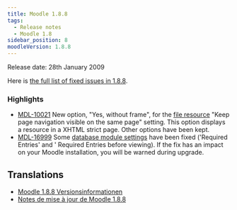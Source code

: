 ```yaml
---
title: Moodle 1.8.8
tags:
  - Release notes
  - Moodle 1.8
sidebar_position: 8
moodleVersion: 1.8.8
---
```

Release date: 28th January 2009

Here is [the full list of fixed issues in 1.8.8](http://tracker.moodle.org/browse/MDL/fixforversion/10314).

### Highlights

- [MDL-10021](https://tracker.moodle.org/browse/MDL-10021) New option, "Yes, without frame", for the [file resource](https://docs.moodle.org/en/File_or_website_link) "Keep page navigation visible on the same page" setting. This option displays a resource in a XHTML strict page. Other options have been kept.
- [MDL-16999](https://tracker.moodle.org/browse/MDL-16999) Some [database module settings](https://docs.moodle.org/en/Adding/editing_a_database) have been fixed ('Required Entries' and ' Required Entries before viewing). If the fix has an impact on your Moodle installation, you will be warned during upgrade.

## Translations

- [Moodle 1.8.8 Versionsinformationen](https://docs.moodle.org/de/Moodle_1.8.8_Versionsinformationen)
- [Notes de mise à jour de Moodle 1.8.8](https://docs.moodle.org/fr/Notes_de_mise_à_jour_de_Moodle_1.8.8)
